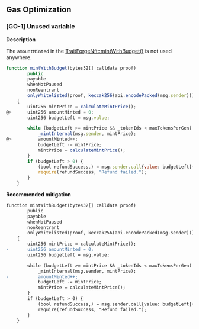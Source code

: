 ## Gas Optimization

### [GO-1] Unused variable
**Description**

The `amountMinted` in the [TraitForgeNft::mintWithBudget()](https://github.com/code-423n4/2024-07-traitforge/blob/279b2887e3d38bc219a05d332cbcb0655b2dc644/contracts/TraitForgeNft/TraitForgeNft.sol#L202) is not used anywhere.

```javascript
function mintWithBudget(bytes32[] calldata proof)
        public
        payable
        whenNotPaused
        nonReentrant
        onlyWhitelisted(proof, keccak256(abi.encodePacked(msg.sender)))
    {
        uint256 mintPrice = calculateMintPrice();
@>      uint256 amountMinted = 0;
        uint256 budgetLeft = msg.value;

        while (budgetLeft >= mintPrice && _tokenIds < maxTokensPerGen) {
            _mintInternal(msg.sender, mintPrice);
@>          amountMinted++;
            budgetLeft -= mintPrice;
            mintPrice = calculateMintPrice();
        }
        if (budgetLeft > 0) {
            (bool refundSuccess,) = msg.sender.call{value: budgetLeft}("");
            require(refundSuccess, "Refund failed.");
        }
    }
```
**Recommended mitigation**

```diff
function mintWithBudget(bytes32[] calldata proof)
        public
        payable
        whenNotPaused
        nonReentrant
        onlyWhitelisted(proof, keccak256(abi.encodePacked(msg.sender)))
    {
        uint256 mintPrice = calculateMintPrice();
-       uint256 amountMinted = 0;
        uint256 budgetLeft = msg.value;

        while (budgetLeft >= mintPrice && _tokenIds < maxTokensPerGen) {
            _mintInternal(msg.sender, mintPrice);
-           amountMinted++;
            budgetLeft -= mintPrice;
            mintPrice = calculateMintPrice();
        }
        if (budgetLeft > 0) {
            (bool refundSuccess,) = msg.sender.call{value: budgetLeft}("");
            require(refundSuccess, "Refund failed.");
        }
    }
```
